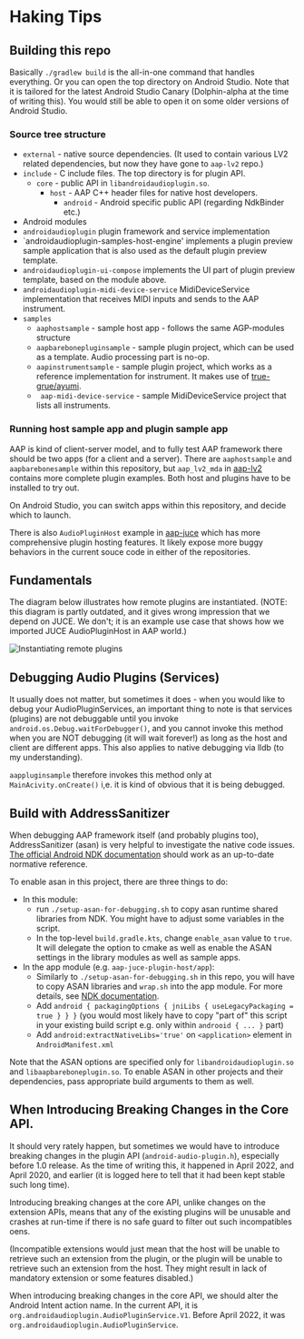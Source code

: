 

# Haking Tips


## Building this repo

Basically `./gradlew build` is the all-in-one command that handles everything. Or you can open the top directory on Android Studio. Note that it is tailored for the latest Android Studio Canary (Dolphin-alpha at the time of writing this). You would still be able to open it on some older versions of Android Studio.

### Source tree structure

- `external` - native source dependencies. (It used to contain various LV2 related dependencies, but now they have gone to `aap-lv2` repo.)
- `include` - C include files. The top directory is for plugin API.
  - `core` - public API in `libandroidaudioplugin.so`.
    - `host` - AAP C++ header files for native host developers.
      - `android` - Android specific public API (regarding NdkBinder etc.)
-  Android modules
  - `androidaudioplugin` plugin framework and service implementation
  - `androidaudioplugin-samples-host-engine' implements a plugin preview sample application that is also used as the default plugin preview template.
  - `androidaudioplugin-ui-compose` implements the UI part of plugin preview template, based on the module above.
  - `androidaudioplugin-midi-device-service` MidiDeviceService implementation that receives MIDI inputs and sends to the AAP instrument.
  - `samples`
    - `aaphostsample` - sample host app - follows the same AGP-modules structure
    - `aapbarebonepluginsample` - sample plugin project, which can be used as a template. Audio processing part is no-op.
    - `aapinstrumentsample` - sample plugin project, which works as a reference implementation for instrument. It makes use of [true-grue/ayumi](https://github.com/true-grue/ayumi).
    - ` aap-midi-device-service` - sample MidiDeviceService project that lists all instruments.

 
### Running host sample app and plugin sample app

AAP is kind of client-server model, and to fully test AAP framework there should be two apps (for a client and a server). There are `aaphostsample` and `aapbarebonesample` within this repository, but `aap_lv2_mda` in [aap-lv2](https://github.com/atsushieno/aap-lv2) contains more complete plugin examples. Both host and plugins have to be installed to try out.

On Android Studio, you can switch apps within this repository, and decide which to launch.

There is also `AudioPluginHost` example in [aap-juce](https://github.com/atsushieno/aap-juce) which has more comprehensive plugin hosting features. It likely expose more buggy behaviors in the current souce code in either of the repositories.


## Fundamentals

The diagram below illustrates how remote plugins are instantiated. (NOTE: this diagram is partly outdated, and it gives wrong impression that we depend on JUCE. We don't; it is an example use case that shows how we imported JUCE AudioPluginHost in AAP world.)

![Instantiating remote plugins](images/aap-components.drawio.svg)


## Debugging Audio Plugins (Services)

It usually does not matter, but sometimes it does - when you would like to debug your AudioPluginServices, an important thing to note is that services (plugins) are not debuggable until you invoke `android.os.Debug.waitForDebugger()`, and you cannot invoke this method when you are NOT debugging (it will wait forever!) as long as the host and client are different apps. This also applies to native debugging via lldb (to my understanding).

`aappluginsample` therefore invokes this method only at `MainAcivity.onCreate()` i,e. it is kind of obvious that it is being debugged.

## Build with AddressSanitizer

When debugging AAP framework itself (and probably plugins too), AddressSanitizer (asan) is very helpful to investigate the native code issues. [The official Android NDK documentation](https://developer.android.com/ndk/guides/asan) should work as an up-to-date normative reference.

To enable asan in this project, there are three things to do:

- In this module:
  - run `./setup-asan-for-debugging.sh` to copy asan runtime shared libraries from NDK. You might have to adjust some variables in the script.
  - In the top-level `build.gradle.kts`, change `enable_asan` value to `true`. It will delegate the option to cmake as well as enable the ASAN settings in the library modules as well as sample apps.
- In the app module (e.g. `aap-juce-plugin-host/app`):
  - Similarly to `./setup-asan-for-debugging.sh` in this repo, you will have to copy ASAN libraries and `wrap.sh` into the app module. For more details, see [NDK documentation](https://developer.android.com/ndk/guides/asan).
  - Add `android { packagingOptions { jniLibs { useLegacyPackaging = true } } }` (you would most likely have to copy "part of" this script in your existing build script e.g. only within `androoid { ... }` part)
  - Add `android:extractNativeLibs='true'` on `<application>` element in `AndroidManifest.xml`

Note that the ASAN options are specified only for `libandroidaudioplugin.so` and `libaapbareboneplugin.so`. To enable ASAN in other projects and their dependencies, pass appropriate build arguments to them as well.

## When Introducing Breaking Changes in the Core API.

It should very rately happen, but sometimes we would have to introduce breaking changes in the plugin API (`android-audio-plugin.h`), especially before 1.0 release. As the time of writing this, it happened in April 2022, and April 2020, and earlier (it is logged here to tell that it had been kept stable such long time).

Introducing breaking changes at the core API, unlike changes on the extension APIs, means that any of the existing plugins will be unusable and crashes at run-time if there is no safe guard to filter out such incompatibles oens.

(Incompatible extensions would just mean that the host will be unable to retrieve such an extension from the plugin, or the plugin will be unable to retrieve such an extension from the host. They might result in lack of mandatory extension or  some features disabled.)

When introducing breaking changes in the core API, we should alter the Android Intent action name. In the current API, it is `org.androidaudioplugin.AudioPluginService.V1`. Before April 2022, it was `org.androidaudioplugin.AudioPluginService`.

